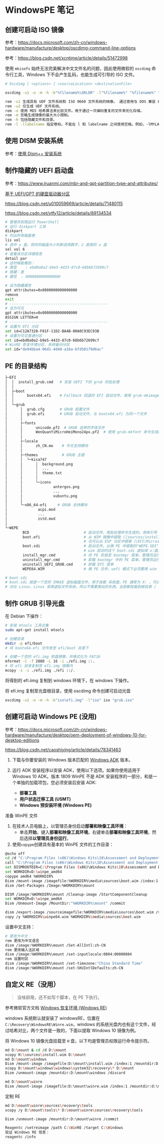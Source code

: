 # WindowsPE 笔记

## 创建可启动 ISO 镜像

参考：<https://docs.microsoft.com/zh-cn/windows-hardware/manufacture/desktop/oscdimg-command-line-options>

参考：<https://blog.csdn.net/xcntime/article/details/51472998>

使用 `mkisofs` 始终无法完美解决中文文件名的问题，因此使用微软的 `oscdimg` 命令行工具，Windows 下不会产生乱码，也能生成可引导的 ISO 文件。

```sh
# Oscdimg [ <options> ] <sourceLocation> <destinationFile>

oscdimg -u1 -o -m -h -b"%filename%\GRLDR" -l"%filename%" "%filename%" "%filename%.iso"

rem -u1 生成具有 UDF 文件系统和 ISO 9660 文件系统的映像。 通过使用与 DOS 兼容 8.3 文件名称进行编写 ISO 9660 文件系统。 通过使用 Unicode 文件的名称进行编写的 UDF 文件系统。
rem -u2 仅生成 UDF 文件系统。
rem -o 使用 MD5 哈希算法来比较文件。用于通过一次编码重复的文件来优化存储。
rem -m 忽略生成镜像的最大大小限制。
rem -h 包括隐藏文件和目录。
rem -l -llabelname 指定卷标。不能在 l 和 labelname 之间使用空格。例如，-lMYLABEL
```

## 使用 DISM 安装系统

参考：[使用 Dism++ 安装系统](https://www.chuyu.me/zh-Hans/Document.html?file=Best/使用Dism++安装系统.md)

## 制作隐藏的 UEFI 启动盘

参考：<https://www.iruanmi.com/mbr-and-gpt-partition-type-and-attributes/>

[基于 UEFI/GPT 的硬盘驱动器分区](https://docs.microsoft.com/zh-cn/windows-hardware/manufacture/desktop/configure-uefigpt-based-hard-drive-partitions)

<https://blog.csdn.net/u010059669/article/details/71480115>

<https://blog.csdn.net/ytfy12/article/details/89134534>

```sh
# 管理员权限运行 PowerShell
# 运行 diskpart 工具
diskpart
# 列出所有磁盘卷
lis vol
# 选中 u 盘，视你的磁盘大小判断选择数字，2 是我的 u 盘
sel vol 6
# 查看该分区详细信息
detail par
# 这时候能看到：
# 类型    : ebd0a0a2-b9e5-4433-87c0-68b6b72699c7
# 隐藏：是
# 属性  : 0000000000000000

# 设为隐藏属性
gpt attributes=0x8000000000000000
remove
exit
# ---------------------------------------------
# 设为可见
gpt attributes=0x0000000000000000
ASSIGN LETTER=H
# ---------------------------------------------
# 设置为 EFI 分区
set id=C12A7328-F81F-11D2-BA4B-00A0C93EC93B
# 设置为可见普通分区
set id=ebd0a0a2-b9e5-4433-87c0-68b6b72699c7
# WinRE 恢复环境分区、系统备份分区
set id="de94bba4-06d1-4d40-a16a-bfd50179d6ac"
```

## PE 的目录结构

```sh
├─EFI
│  │  install_grub.cmd   # 安装 UEFI 下的 grub 的批处理
│  │
│  ├─boot
│  │      bootx64.efi    # Fallback 回退的 EFI 启动文件，使用 grub-mkimage.exe 命令生成的
│  │
│  └─grub
│      │  grub.cfg       # GRUB 配置文件
│      │  grub.efi       # GRUB 启动文件，与 bootx64.efi 为同一个文件
│      │
│      ├─fonts
│      │      unicode.pf2  # GRUB 自带的字体文件
│      │      WenQuanYiMicroHeiMono24px.pf2  # 使用 grub-mkfont 命令生成的字体
│      │
│      ├─locale
│      │      zh_CN.mo    # 中文支持模块
│      │
│      ├─themes           # GRUB 主题
│      │  └─kisa747
│      │      │  background.png
│      │      │  ...
│      │      │  theme.txt
│      │      │
│      │      └─icons
│      │              antergos.png
│      │              ...
│      │              xubuntu.png
│      │
│      └─x86_64-efi     # GRUB 支持模块
│              acpi.mod
│              ...
│              zstd.mod
│
└─WEPE
        BCD                         # 启动文件，用批处理命令生成的。用来引导 sdi、WIM 文件
        boot.efi                    # 从 WIM 镜像中提取 ([sources/install.wim]/Windows/Boot/EFI/bootmgfw.efi)
                                    # 也可以从 ESP 分区中提取（\EFI\Microsoft\Boot\bootmgfw.efi）
        boot.sdi                    # 启动文件。从微 PE 中提取的"WEPE.SDI"改名而来。
                                    # wim 启动时这个 boot.sdi 虚拟成 x:盘，供 wim 文件挂载之用
        install_mgr.cmd             # 将 PE 安装至 bootmgr 菜单。管理员运行。
        uninstall_mgr.cmd           # 卸载 bootmgr 中的 PE 菜单。管理员运行。
        uninstall_UEFI_GRUB.cmd     # 卸载 EFI 菜单
        WEPE64.WIM                  # 微 PE 文件，uefi 模式下必须要用 wim 格式才行。

# boot.sdi
# boot.sdi 就是一个空的 IMAGE 虚拟磁盘文件，用于挂载 系统盘，PE 通常为 X: ，可以用  DiskGenius 等加载和编辑
# 对比 Linux，Linux 采用虚拟文件系统，所以不需要类似的东西，全部都挂载到根目录 / 下面，而 Windows 采用实体文件系统，所以需要一个空的虚拟磁盘文件挂载，分区，格式化，作为系统分区。
```

## 制作 GRUB 引导光盘

在 Debian 下操作：

```sh
# 安装 mtools 工具合集
sudo apt-get install mtools

# 创建目录
mkdir -p efi/boot
# 将 bootx64.efi 文件放至 efi/boot 目录下

# 创建一个空的 efi.img 软盘镜像，并格式化为 FAT16
mformat -C -f 2880 -L 16 -i ./efi.img ::.
# 将 efi 目录复制至 efi.img 镜像内
mcopy -s -i ./efi.img ./efi ::/.
```

将得到的 efi.iimg 复制到 windows 环境下，在 windows 下操作。

将 efi.img 复制至光盘根目录，使用 oscdimg 命令创建可启动光盘

```sh
oscdimg -u1 -o -m -h -b"iso\efi.img" -l"iso" iso "grub.iso"
```

## 创建可启动 Windows PE (没用)

参考：<https://docs.microsoft.com/zh-cn/windows-hardware/manufacture/desktop/oem-deployment-of-windows-10-for-desktop-editions>

<https://blog.csdn.net/caoshiying/article/details/78341463>

1. 下载与你要安装的 Windows 版本匹配的 [Windows ADK](https://developer.microsoft.com/windows/hardware/windows-assessment-deployment-kit#winADK) 版本。

2. 运行 ADK 安装程序以安装 ADK，使用以下选项。如果你使用适用于 Windows 10 ADK。版本 1809 WinPE 不是 ADK 安装程序的一部分，和是一个单独的加载项包，您必须安装后安装 ADK:

   - **部署工具**
   - **用户状态迁移工具 (USMT)**
   - **Windows 预安装环境 (Windows PE)**

准备 WinPE 文件

1. 在技术人员电脑上，以管理员身份启动**部署和映像工具环境**：
   - 单击**开始**，键入**部署和映像工具环境**。右键单击**部署和映像工具环境**，然后选择**以管理员身份运行**。
2. 使用`copype`创建具有基本的 WinPE 文件的工作目录：

```sh
@echo off
cd /d "C:\Program Files (x86)\Windows Kits\10\Assessment and Deployment Kit\Deployment Tools"
call "C:\Program Files (x86)\Windows Kits\10\Assessment and Deployment Kit\Deployment Tools\DandISetEnv.bat"
set DISMROOTDIR=C:\Program Files (x86)\Windows Kits\10\Assessment and Deployment Kit\Windows Preinstallation Environment\amd64\WinPE_OCs
set WORKDIR=D:\winpe_amd64
copype amd64 %WORKDIR%
Dism /mount-image /imagefile:%WORKDIR%\media\sources\boot.wim /index:1 /mountdir:%WORKDIR%\mount
dism /Get-Packages /Image:%WORKDIR%\mount

DISM /image:%WORKDIR%\mount /Cleanup-image /StartComponentCleanup
set WORKDIR=D:\winpe_amd64
Dism /Unmount-Image /MountDir:"%WORKDIR%\mount" /commit

dism /export-image /sourceimagefile:%WORKDIR%\media\sources\boot.wim /sourceindex:1 /DestinationImageFile:%WORKDIR%\winpe64.wim
copy /y %WORKDIR%\winpe64.wim %WORKDIR%\media\sources\boot.wim
```

设置中文支持：

```sh
# 更改为中文：
rem 更改为中文语言
dism /image:%WORKDIR%\mount /Set-AllIntl:zh-CN
rem 更改输入法区域
dism /image:%WORKDIR%\mount /set-inputlocale:0804:00000804
rem 设置时区
dism /image:%WORKDIR%\mount /set-timezone:"China Standard Time"
dism /image:%WORKDIR%\mount /set-SKUIntlDefaults:zh-CN
```

## 自定义 RE（没用）

> 没啥卵用，还不如写个脚本，在 PE 下执行。

参考微软官方文档 [Windows 恢复环境 (Windows RE)](https://docs.microsoft.com/zh-cn/windows-hardware/manufacture/desktop/windows-recovery-environment--windows-re--technical-reference)

windows 系统默认就安装了 windowsRE，位置在`C:\Recovery\WindowsRE\Winre.wim`，windows 的系统光盘内也有这个文件，经过哈希对比，两个文件是一致的，下面以提取 Windows 10 镜像为例。

将 Windows 10 镜像光盘挂载至 `H` 盘，以下均是管理员权限运行命令提示符。

```sh
md D:\mount & cd /d D:\mount
xcopy H:\sources\install.wim D:\mount
md D:\mount\windows
Dism /mount-image /imagefile:D:\mount\install.wim /index:1 /mountdir:D:\mount\windows
xcopy D:\mount\windows\windows\system32\recovery\* D:\mount
Dism /unmount-image /mountdir:D:\mount\windows /discard

md D:\mount\winre
Dism /mount-image /imagefile:D:\mount\winre.wim /index:1 /mountdir:d:\mount\winre
```

定制 RE

```sh
md D:\mount\winre\sources\recovery\tools
xcopy /y D:\mount\tools\* D:\mount\winre\sources\recovery\tools

Dism /unmount-image /mountdir:D:\mount\winre /commit

Reagentc /setreimage /path C:\WinRE /target C:\Windows
验证 Windows RE 信息：
reagentc /info
```
